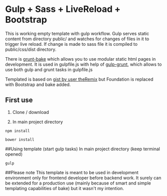 # Gulp + Sass + LiveReload + Bootstrap

This is working empty template with gulp workflow.
Gulp serves static content from directory public/ and watches for changes of files in it to trigger live reload.
If change is made to sass file it is compiled to public/css/dist directory.

There is [grunt-bake](https://github.com/MathiasPaumgarten/grunt-bake) which allows you to use modular static html pages in development.
It is used in gulpfile.js with help of [gulp-grunt](https://github.com/gratimax/gulp-grunt), which allows to use both gulp and grunt tasks in gulpfile.js


Templated is based on [gist by user theRemix](https://gist.github.com/theRemix/b9f10de0bead6a7eaf5a) but Foundation is replaced with Bootstrap and bake added.


## First use

1. Clone / download

2. In main project directory
````
npm install
````

````
bower install
````

##Using template (start gulp tasks)
In main project directory (keep terminal opened)
````
gulp
````
##Please note
This template is meant to be used in development environment only for frontend developer before backend work.
It surely can be extended for a production use (mainly because of smart and simple templating capabilities of bake) but it wasn't my intention.
